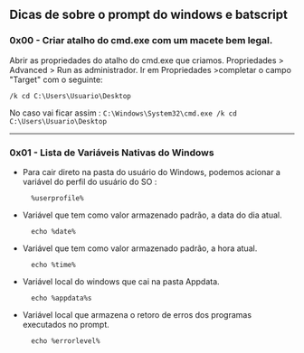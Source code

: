 Dicas de sobre o prompt do windows e batscript
-------------------------------------------------

### 0x00 - Criar atalho do cmd.exe com um macete bem legal.

Abrir as propriedades do atalho do cmd.exe que criamos.
Propriedades > Advanced > Run as administrador.
Ir em Propriedades >completar o campo "Target" com o seguinte:

``/k cd C:\Users\Usuario\Desktop``

No caso vai ficar assim : ``C:\Windows\System32\cmd.exe /k cd C:\Users\Usuario\Desktop``


---


### 0x01 - Lista de Variáveis Nativas do Windows

- Para cair direto na pasta do usuário do Windows, podemos acionar a variável do perfil do usuário do SO :

		%userprofile%

- Variável que tem como valor armazenado padrão, a data do dia atual.

		echo %date%

- Variável que tem como valor armazenado padrão, a hora atual.

		echo %time%

- Variável local do windows que cai na pasta Appdata.

		echo %appdata%s

- Variável local que armazena o retoro de erros dos programas executados no prompt.

		echo %errorlevel%

